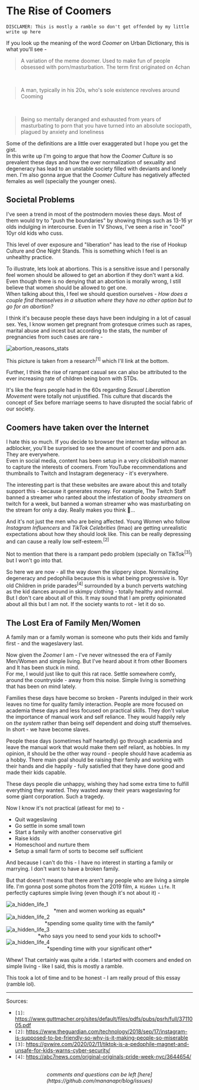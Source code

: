 # The Rise of Coomers

```
DISCLAMER: This is mostly a ramble so don't get offended by my little write up here
```

If you look up the meaning of the word *Coomer* on Urban Dictionary, this is what you'll see -

<blockquote>
A variation of the meme doomer. Used to make fun of people obsessed with porn/masturbation. The term first originated on 4chan
</blockquote>

<br>
<blockquote>
A man, typically in his 20s, who's sole existence revolves around Cooming
</blockquote>

<br>
<blockquote>
Being so mentally deranged and exhausted from years of masturbating to porn that you have turned into an absolute sociopath, plagued by anxiety and loneliness
</blockquote>

Some of the definitions are a little over exaggerated but I hope you get the gist.
<br>
In this write up I'm going to argue that how the *Coomer Culture* is so prevalent these days and how the over normalization of sexuality and degeneracy has lead to
an unstable society filled with deviants and lonely men. I'm also gonna argue that the *Coomer Culture* has negatively affected females as well (specially the younger ones).

## Societal Problems

I've seen a trend in most of the postmodern movies these days. Most of them would try to "push the boundaries" by showing things such as 13-16 yr olds indulging in intercourse.
Even in TV Shows, I've seen a rise in "cool" 10yr old kids who cuss.

This level of over exposure and "liberation" has lead to the rise of Hookup Culture and One Night Stands. This is something which I feel is an unhealthy practice.

To illustrate, lets look at abortions. This is a sensitive issue and I personally feel women should be allowed to get an abortion if they don't want a kid. Even though there is no denying
that an abortion is morally wrong, I still believe that women should be allowed to get one.
<br>
When talking about this, I feel we should question ourselves - *How does a couple find themselves in a situation where they have no other option but to go for an abortion?*

I think it's because people these days have been indulging in a lot of casual sex. Yes, I know women get pregnant from grotesque crimes such as rapes, marital abuse and incest
but according to the stats, the number of pregnancies from such cases are rare -

<picture>
  <img src="/images/abortion_reasons.png" alt="abortion_reasons_stats">
</picture>

This picture is taken from a research<sup>[1]</sup> which I'll link at the bottom.

Further, I think the rise of rampant casual sex can also be attributed to the ever increasing rate of children being born with STDs.

It's like the fears people had in the 60s regarding *Sexual Liberation Movement* were totally not unjustified.
This culture that discards the concept of Sex before marriage seems to have disrupted the social fabric of our society.

## Coomers have taken over the Internet

I hate this so much. If you decide to browser the internet today without an adblocker, you'll be surprised to see the amount of coomer and porn ads. They are everywhere.
<br>
Even in social media, content has been setup in a very *clickbaitish* manner to capture the interests of coomers.
From YouTube recommendations and thumbnails to Twitch and Instagram degeneracy - it's everywhere.

The interesting part is that these websites are aware about this and totally support this - because it generates money. For example, The Twitch Staff banned a streamer who ranted about the
infestation of *booby streamers* on twitch for a week, but banned a woman streamer who was masturbating on the stream for only a day. Really makes you think 🤔...

And it's not just the men who are being affected. Young Women who follow *Instagram Influencers* and *TikTok Celebrities* (lmao) are getting unrealistic expectations about how they should look like.
This can be really depressing and can cause a really low self-esteem.<sup>[2]</sup>

Not to mention that there is a rampant pedo problem (specially on TikTok<sup>[3]</sup>) but I won't go into that.

So here we are now - all the way down the slippery slope. Normalizing degeneracy and pedophilia because this is what being progressive is.
10yr old Children in pride parades<sup>[4]</sup> surrounded by a bunch perverts watching as the kid dances around in skimpy clothing - totally healthy and normal.
<br>
But I don't care about all of this. It may sound that I am pretty opinionated about all this but I am not. If the society wants to rot - let it do so. 

## The Lost Era of Family Men/Women

A family man or a family woman is someone who puts their kids and family first - and the wageslavery last.

Now given the *Zoomer* I am - I've never witnessed the era of Family Men/Women and simple living. But I've heard about it from other Boomers and It has been stuck in mind.
<br>
For me, I would just like to quit this rat race. Settle somewhere comfy, around the countryside - away from this noise. Simple living is something that has been on mind lately.

Families these days have become so broken - Parents indulged in their work leaves no time for quality family interaction. People are more focused on academia these days and less focused
on practical skills. They don't value the importance of manual work and self reliance. They would happily rely on *the system* rather than being self dependent and doing stuff themselves.
In short - we have become slaves.

People these days (sometimes half heartedly) go through academia and leave the manual work that would make them self reliant, as hobbies. In my opinion, it should be the other way round -
people should have academia as a hobby. There main goal should be raising their family and working with their hands and die happily - fully satisfied that they have done good and made their kids capable.

These days people die unhappy, wishing they had some extra time to fulfill everything they wanted. They wasted away their years wageslaving for some giant corporation. Such a tragedy.

Now I know it's not practical (atleast for me) to -

- Quit wageslaving
- Go settle in some small town
- Start a family with another conservative girl
- Raise kids
- Homeschool and nurture them
- Setup a small farm of sorts to become self sufficient

And because I can't do this - I have no interest in starting a family or marrying. I don't want to have a broken family.

But that doesn't means that there aren't any people who are living a simple life. I'm gonna post some photos from the 2019 film, `A Hidden Life`.
It perfectly captures simple living (even though it's not about it) -

<picture>
  <img src="/images/a_hidden_life_1.webp" alt="a_hidden_life_1">
</picture>
<center>
*men and women working as equals*
</center>

<picture>
  <img src="/images/a_hidden_life_2.webp" alt="a_hidden_life_2">
</picture>
<center>
*spending some quality time with the family*
</center>

<picture>
  <img src="/images/a_hidden_life_3.webp" alt="a_hidden_life_3">
</picture>
<center>
*who says you need to send your kids to school?*
</center>

<picture>
  <img src="/images/a_hidden_life_4.webp" alt="a_hidden_life_4">
</picture>
<center>
*spending time with your significant other*
</center>

Whew! That certainly was quite a ride. I started with coomers and ended on simple living - like I said, this is mostly a ramble.

This took a lot of time and to be honest - I am really proud of this essay (ramble lol). 

---

Sources:

- `[1]`: <https://www.guttmacher.org/sites/default/files/pdfs/pubs/psrh/full/3711005.pdf>
- `[2]`: <https://www.theguardian.com/technology/2018/sep/17/instagram-is-supposed-to-be-friendly-so-why-is-it-making-people-so-miserable>
- `[3]`: <https://gvwire.com/2020/02/11/tiktok-is-a-pedophile-magnet-and-unsafe-for-kids-warns-cyber-security/>
- `[4]`: <https://abc7news.com/original-originals-pride-week-nyc/3644654/>

<br>
<center><i>
comments and questions can be left [here](https://github.com/mananapr/blog/issues)
</i></center>
